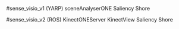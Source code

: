 
#sense_visio_v1 (YARP)
sceneAnalyserONE
Saliency
Shore


#sense_visio_v2 (ROS)
KinectONEServer
KinectView
Saliency
Shore